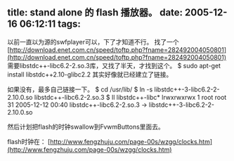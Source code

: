 title: stand alone 的 flash 播放器。
date: 2005-12-16 06:12:11
tags:
---

以前一直以为源的swfplayer可以，下了才知道不行。 
找了一个[http://download.enet.com.cn/speed/toftp.php?fname=282492004050801](http://download.enet.com.cn/speed/toftp.php?fname=282492004050801) 
需要libstdc++-libc6.2-2.so.3库，又找了半天，才找到这个。 
$ sudo apt-get install libstdc++2.10-glibc2.2 
其实好像就已经建立了链接。 

如果没有，最多自己链接一下。 
$ cd /usr/lib/ 
$ ln -s libstdc++-3-libc6.2-2-2.10.0.so libstdc++-libc6.2-2.so.3 
$ ll libstdc++-libc* 
lrwxrwxrwx 1 root root 31 2005-12-12 00:40 libstdc++-libc6.2-2.so.3 -&gt; libstdc++-3-libc6.2-2-2.10.0.so 

然后计划把flash的时钟swallow到FvwmButtons里面去。 

flash时钟在： 
[http://www.fengzhuju.com/page-00s/wzgg/clocks.htm](http://www.fengzhuju.com/page-00s/wzgg/clocks.htm)